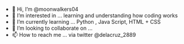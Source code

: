 - 👋 Hi, I’m @moonwalkers04
- 👀 I’m interested in ... learning and understanding how coding works 
- 🌱 I’m currently learning ... Python , Java Script, HTML + CSS
- 💞️ I’m looking to collaborate on ...
- 📫 How to reach me ... via twitter @delacruz_2889

<!---
moonwalkers04/moonwalkers04 is a ✨ special ✨ repository because its `README.md` (this file) appears on your GitHub profile.
You can click the Preview link to take a look at your changes.
--->
